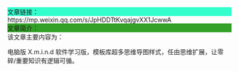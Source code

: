 <div style="background-color:#33ffcc">文章链接：</div>
https://mp.weixin.qq.com/s/JpHDDTtKvqajgvXX1JcwwA

<div style="background-color:RGB(52,160,40)">文章简介：</div>
该文章主要内容为：

电脑版 X.m.i.n.d 软件学习版，模板库超多思维导图样式，任由思维扩展，让零碎/重要知识有逻辑可循。

